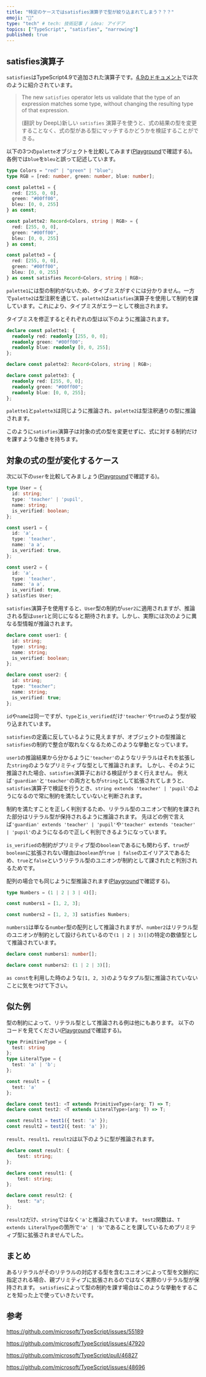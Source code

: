 ```yaml
---
title: "特定のケースではsatisfies演算子で型が絞り込まれてしまう？？？"
emoji: "🔨"
type: "tech" # tech: 技術記事 / idea: アイデア
topics: ["TypeScript", "satisfies", "narrowing"]
published: true
---
```


## satisfies演算子
`satisfies`はTypeScript4.9で追加された演算子です。[4.9のドキュメント](https://www.typescriptlang.org/docs/handbook/release-notes/typescript-4-9.html#the-satisfies-operator)では次のように紹介されています。
> The new `satisfies` operator lets us validate that the type of an expression matches some type, without changing the resulting type of that expression.
>
> (翻訳 by DeepL)新しい `satisfies` 演算子を使うと、式の結果の型を変更することなく、式の型がある型にマッチするかどうかを検証することができる。

以下の3つの`palette`オブジェクトを比較してみます([Playground](https://www.typescriptlang.org/play?#code/FAFwngDgpgBAwgewDYIE4GcYF4YCJVQAmuMAPngOYFQB2J5uARkgK5S4DcoksASgOIAhbDADaBQgC4YNFgFtGUVABoYVKLWmyFS1czZb5i1AF0uwAMYIa6EDAgBDJFBAgoARhEBvYDD8wJaVEAJgBWUNUABiiTZV9-dU08AGJIyIAzdLTcOP8YZigWIOiYErDQk2AAXxgHTCsbEHMG23snFzdg6V4oK1RCAB5EFAxVW1QASxoKMhgBQQA+b3i-QLFyqJjchOoaaVxUjKzInJX81ihizZhyypq6mBam4EtrVsdnVygAZmW8tZC4WukViZ0SexSaUy2W2fn0lzEJTK4TutXqbzs6AcIAm6HSEygmB6fUGwzQ6DGIEm01m8wWHCAA)で確認する)。各例では`blue`を`bleu`と誤って記述しています。
```ts
type Colors = "red" | "green" | "blue";
type RGB = [red: number, green: number, blue: number];

const palette1 = {
  red: [255, 0, 0],
  green: "#00ff00",
  bleu: [0, 0, 255]
} as const;

const palette2: Record<Colors, string | RGB> = {
  red: [255, 0, 0],
  green: "#00ff00",
  bleu: [0, 0, 255]
} as const;

const palette3 = {
  red: [255, 0, 0],
  green: "#00ff00",
  bleu: [0, 0, 255]
} as const satisfies Record<Colors, string | RGB>;
```
`palette1`には型の制約がないため、タイプミスがすぐには分かりません。一方で`palette2`は型注釈を通じて、`palette3`は`satisfies`演算子を使用して制約を課しています。これにより、タイプミスがエラーとして検出されます。

タイプミスを修正するとそれぞれの型は以下のように推論されます。
```ts
declare const palette1: {
  readonly red: readonly [255, 0, 0];
  readonly green: "#00ff00";
  readonly blue: readonly [0, 0, 255];
};

declare const palette2: Record<Colors, string | RGB>;

declare const palette3: {
  readonly red: [255, 0, 0];
  readonly green: "#00ff00";
  readonly blue: [0, 0, 255];
};
```
`palette1`と`palette3`は同じように推論され、`palette2`は型注釈通りの型に推論されます。

このように`satisfies`演算子は対象の式の型を変更せずに、式に対する制約だけを課すような働きを持ちます。

## 対象の式の型が変化するケース
次に以下の`user`を比較してみましょう([Playground](https://www.typescriptlang.org/play?#code/C4TwDgpgBAqgzhATlAvFA3gKClAlgEwC4o5hFcA7AcwG5spRJiByYCAQwGMALJZqAD5RmYAK5hcAG2YAaehXYBbCMVLlqdHLjgB9AG5JcAM1wQiUAEYB7K5I4U6AXzqZOViqSiiEiAIyoMei1zZnZZIIZwFWE2Ll5EcJwcBWUWdigwuSS8XQNyEzNiMlEIOWdMV3dPbyQAJgCsbII0xKTGaNYOHj4spJSO9MyI7X1DAvNi0sxHEnZgbQK4WB8XIA)で確認する)。
```ts
type User = {
  id: string;
  type: 'teacher' | 'pupil',
  name: string;
  is_verified: boolean;
};

const user1 = {
  id: 'a',
  type: 'teacher',
  name: 'a a',
  is_verified: true,
};

const user2 = {
  id: 'a',
  type: 'teacher',
  name: 'a a',
  is_verified: true,
} satisfies User;
```
`satisfies`演算子を使用すると、`User`型の制約が`user2`に適用されますが、推論される型は`user1`と同じになると期待されます。しかし、実際には次のように異なる型情報が推論されます。
```ts
declare const user1: {
  id: string;
  type: string;
  name: string;
  is_verified: boolean;
};

declare const user2: {
  id: string;
  type: "teacher";
  name: string;
  is_verified: true;
};
```
`id`や`name`は同一ですが、`type`と`is_verified`だけ`'teacher'`や`true`のよう型が絞り込まれています。

`satisfies`の定義に反しているように見えますが、オブジェクトの型推論と`satisfies`の制約で整合が取れなくなるためこのような挙動となっています。

`user1`の推論結果から分かるように`'teacher'`のようなリテラルはそれを拡張した`string`のようなプリミティブな型として推論されます。
しかし、そのように推論された場合、`satisfies`演算子における検証がうまく行えません。
例えば`'guardian'`と`'teacher'`の両方ともが`string`として拡張されてしまうと、`satisfies`演算子で検証を行うとき、`string extends 'teacher' | 'pupil'`のようになるので常に制約を満たしていないと判断されます。

制約を満たすことを正しく判別するため、リテラル型のユニオンで制約を課された部分はリテラル型が保持されるように推論されます。
先ほどの例で言えば`'guardian' extends 'teacher' | 'pupil'`や`'teacher' extends 'teacher' | 'pupil'`のようになるので正しく判別できるようになっています。

`is_verified`の制約がプリミティブ型の`boolean`であるにも関わらず、`true`が`boolean`に拡張されない理由は`boolean`が`true | false`のエイリアスであるため、`true`と`false`というリテラル型のユニオンが制約として課されたと判別されるためです。

配列の場合でも同じように型推論されます([Playground](https://www.typescriptlang.org/play?#code/C4TwDgpgBAcgrgWwEYQE4GcoF4oAoCMUAPlAEzFQDMFALAJQDaAugNwBQbAxgPYB26wKL0QoMhHA3wAaMjMqsOPfoOHI06chOmyqTKOgCGwAJboAZsYiZ4ajOyA)で確認する)。
```ts
type Numbers = (1 | 2 | 3 | 4)[];

const numbers1 = [1, 2, 3];

const numbers2 = [1, 2, 3] satisfies Numbers;
```
`numbers1`は単なる`number`型の配列として推論されますが、`number2`はリテラル型のユニオンが制約として設けられているので`(1 | 2 | 3)[]`の特定の数値型として推論されています。
```ts
declare const numbers1: number[];

declare const numbers2: (1 | 2 | 3)[];
```
`as const`を利用した時のような`[1, 2, 3]`のようなタプル型に推論されていないことに気をつけて下さい。

## 似た例
型の制約によって、リテラル型として推論される例は他にもあります。
以下のコードを見てください([Playground](https://www.typescriptlang.org/play?#code/C4TwDgpgBAMglsCAnAhgGwCrmgXigbwCgopEBnYALigHIUaoAfWgIxoG5CBfT0SKAApI4AWwRwAbhCz88+KMVIQK1CsIB2Ac26dCAYwD26ilCTKArmmBQ5i8lVr0dhQgBMIetCjNRDx6-YAjNQAPBhQEAAeiOquZILCYsCS0tgAfAAU3prUGACUNmlQGJzunt7Qfib2AEyh4VExcbAIyOgyEJnZuQU4RSUuVdZmZJbAgTZKFIEZ8vbUdAxceZxDphZWNZO1s1MOi1DLnEA)で確認する)。
```ts
type PrimitiveType = {
  test: string
};
type LiteralType = {
  test: 'a' | 'b';
};

const result = {
  test: 'a'
};

declare const test1: <T extends PrimitiveType>(arg: T) => T;
declare const test2: <T extends LiteralType>(arg: T) => T;

const result1 = test1({ test: 'a' });
const result2 = test2({ test: 'a' });
```
`result`、`result1`、`result2`は以下のように型が推論されます。
```ts
declare const result: {
    test: string;
};

declare const result1: {
    test: string;
};

declare const result2: {
    test: "a";
};
```
`result2`だけ、`string`ではなく`'a'`と推論されています。
`test2`関数は、`T extends LiteralType`の箇所で`'a' | 'b'`であることを課しているためプリミティブ型に拡張されませんでした。

## まとめ
あるリテラルがそのリテラルの対応する型を含むユニオンによって型を文脈的に指定される場合、親プリミティブに拡張されるのではなく実際のリテラル型が保持されます。
`satisfies`によって型の制約を課す場合はこのような挙動をすることを知った上で使っていきたいです。

## 参考

https://github.com/microsoft/TypeScript/issues/55189

https://github.com/microsoft/TypeScript/issues/47920

https://github.com/microsoft/TypeScript/pull/46827

https://github.com/microsoft/TypeScript/issues/48696
